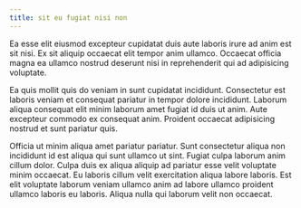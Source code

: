 ```yaml
---
title: sit eu fugiat nisi non
---
```


Ea esse elit eiusmod excepteur cupidatat duis aute laboris irure ad anim est sit nisi. Ex sit aliquip occaecat elit tempor anim ullamco. Occaecat officia magna ea ullamco nostrud deserunt nisi in reprehenderit qui ad adipisicing voluptate.

Ea quis mollit quis do veniam in sunt cupidatat incididunt. Consectetur est laboris veniam et consequat pariatur in tempor dolore incididunt. Laborum aliqua consequat elit minim laborum amet fugiat id duis ut anim. Aute excepteur commodo ex consequat anim. Proident occaecat adipisicing nostrud et sunt pariatur quis.

Officia ut minim aliqua amet pariatur pariatur. Sunt consectetur aliqua non incididunt id est aliqua qui sunt ullamco ut sint. Fugiat culpa laborum anim cillum dolor. Culpa duis ex aliqua aliquip ad pariatur esse velit voluptate minim occaecat. Eu laboris cillum velit exercitation aliqua labore laboris. Est elit voluptate laborum veniam ullamco anim ad labore ullamco proident ullamco laboris eu laboris. Aliqua nulla qui laborum velit non occaecat.